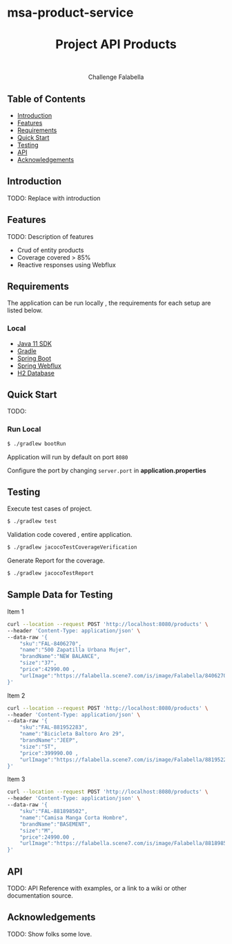 # msa-product-service

<h1 align="center"> Project API Products </h1> <br>

<p align="center">
  Challenge Falabella
</p>


## Table of Contents

- [Introduction](#introduction)
- [Features](#features)
- [Requirements](#requirements)
- [Quick Start](#quick-start)
- [Testing](#testing)
- [API](#requirements)
- [Acknowledgements](#acknowledgements)

## Introduction

TODO: Replace with introduction

## Features
TODO: Description of features

* Crud of entity products
* Coverage covered > 85%
* Reactive responses using Webflux


## Requirements
The application can be run locally , the requirements for each setup are listed below.

### Local
* [Java 11 SDK](https://www.oracle.com/java/technologies/javase/jdk11-archive-downloads.html)
* [Gradle](https://gradle.org/releases/)
* [Spring Boot](https://spring.io/projects/spring-boot)
* [Spring Webflux](https://docs.spring.io/spring-framework/docs/current/reference/html/web-reactive.html)
* [H2 Database](https://www.h2database.com/html/download.html)



## Quick Start
TODO:

### Run Local
```bash
$ ./gradlew bootRun
```

Application will run by default on port `8080`

Configure the port by changing `server.port` in __application.properties__


## Testing
Execute test cases of project.
```bash
$ ./gradlew test 
```
Validation code covered , entire application.
```bash
$ ./gradlew jacocoTestCoverageVerification 
```
Generate Report for the coverage.
```bash
$ ./gradlew jacocoTestReport 
```

## Sample Data for Testing
Item 1
```bash
curl --location --request POST 'http://localhost:8080/products' \
--header 'Content-Type: application/json' \
--data-raw '{
    "sku":"FAL-8406270",
    "name":"500 Zapatilla Urbana Mujer",
    "brandName":"NEW BALANCE",
    "size":"37",
    "price":42990.00 ,
    "urlImage":"https://falabella.scene7.com/is/image/Falabella/8406270_1"
}'
```
Item 2
```bash
curl --location --request POST 'http://localhost:8080/products' \
--header 'Content-Type: application/json' \
--data-raw '{
    "sku":"FAL-881952283",
    "name":"Bicicleta Baltoro Aro 29",
    "brandName":"JEEP",
    "size":"ST",
    "price":399990.00 ,
    "urlImage":"https://falabella.scene7.com/is/image/Falabella/881952283_1"
}'
```
Item 3
```bash
curl --location --request POST 'http://localhost:8080/products' \
--header 'Content-Type: application/json' \
--data-raw '{
    "sku":"FAL-881898502",
    "name":"Camisa Manga Corta Hombre",
    "brandName":"BASEMENT",
    "size":"M",
    "price":24990.00 ,
    "urlImage":"https://falabella.scene7.com/is/image/Falabella/881898502_1"
}'
```

## API
TODO: API Reference with examples, or a link to a wiki or other documentation source.

## Acknowledgements
TODO: Show folks some love.
